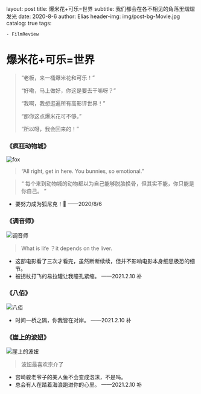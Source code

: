 layout:     post
title:      爆米花+可乐=世界
subtitle:   我们都会在各不相见的角落里熠熠发光
date:       2020-8-6
author:     Elias
header-img: img/post-bg-Movie.jpg
catalog: true
tags:

    - FilmReview

# 爆米花+可乐=世界

> “老板，来一桶爆米花和可乐！”
>
> “好嘞，马上做好，你这是要去干嘛呀？”
>
> “我啊，我想逛遍所有高影评世界！”
>
> “那你这点爆米花可不够。”
>
> “所以呀，我会回来的！”

### 《疯狂动物城》

![fox](https://www.helloelias.cn/MarkDownPictures/Movies/fox.jpg)

> “All right, get in here. You bunnies, so emotional.”
>

> “ 每个来到动物城的动物都以为自己能够脱胎换骨，但其实不能，你只能是你自己。 ”

- 要努力成为狐尼克！🦊	——2020/8/6





### 《调音师》

![调音师](https://www.helloelias.cn/MarkDownPictures/Movies/调音师.jpg)

> What is life ？it depends on the liver.

- 这部电影看了三次才看完，虽然断断续续，但并不影响电影本身细思极恐的细节。
- 被拐杖打飞的易拉罐让我瞳孔紧缩。	——2021.2.10 补



### 《八佰》

![八佰](https://www.helloelias.cn/MarkDownPictures/Movies/八佰.jpg)

- 时间一桥之隔，你我皆在对岸。	——2021.2.10 补



### 《崖上的波妞》

![崖上的波妞](https://www.helloelias.cn/MarkDownPictures/Movies/崖上的波妞.jpg)

> 波妞最喜欢宗介了

- 宫崎骏老爷子的美人鱼不会变成泡沫，不是吗。	
- 总会有人在踏着海浪跑进你的心里。         ——2021.2.10 补